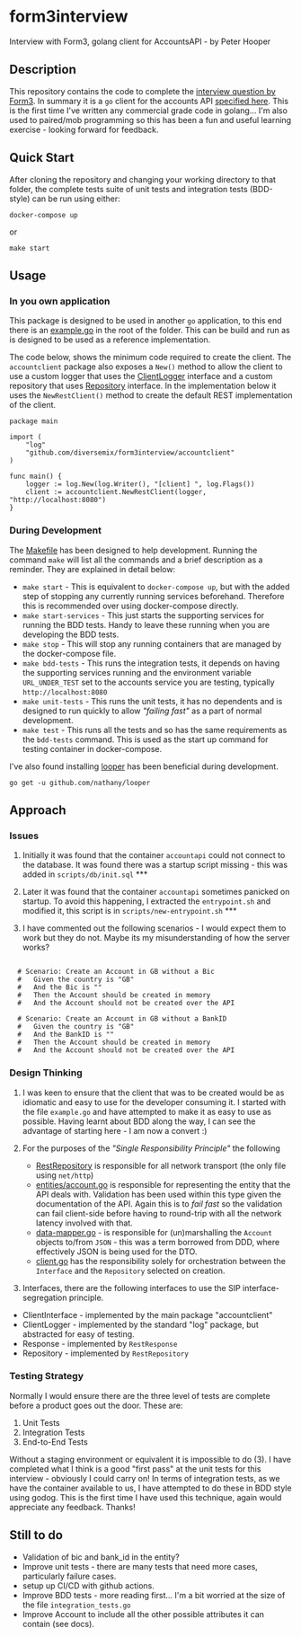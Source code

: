 # form3interview
Interview with Form3, golang client for AccountsAPI - by Peter Hooper


## Description

This repository contains the code to complete the [interview question by Form3](https://github.com/form3tech-oss/interview-accountapi).
In summary it is a `go` client for the accounts API [specified here](https://api-docs.form3.tech/api.html#organisation-accounts).
This is the first time I've written any commercial grade code in golang... I'm also used to paired/mob programming so this has been a fun and useful learning exercise - looking forward for feedback.

## Quick Start

After cloning the repository and changing your working directory to that folder,
the complete tests suite of unit tests and integration tests (BDD-style) can be run using either:

```{bash}
docker-compose up
```
or
```{bash}
make start
```

## Usage

### In you own application

This package is designed to be used in another `go` application,
to this end there is an [example.go](https://github.com/diversemix/form3interview/blob/master/example.go) in the root of the folder.
This can be build and run as is designed to be used as a reference implementation.

The code below, shows the minimum code required to create the client. The `accountclient` package also exposes a `New()` method to allow the client to use a custom logger that uses the [ClientLogger](https://github.com/diversemix/form3interview/blob/master/accountclient/client.go) interface and a custom repository that uses [Repository](https://github.com/diversemix/form3interview/blob/master/accountclient/repository.go) interface. In the implementation below it uses the `NewRestClient()` method to create the default REST implementation of the client.

```{go}
package main

import (
	"log"
	"github.com/diversemix/form3interview/accountclient"
)

func main() {
	logger := log.New(log.Writer(), "[client] ", log.Flags())
	client := accountclient.NewRestClient(logger, "http://localhost:8080")
}
```

### During Development

The [Makefile](https://github.com/diversemix/form3interview/blob/master/Makefile) has been designed to help development. Running the command `make` will list all the commands and a brief description as a reminder. They are explained in detail below:

- `make start` - This is equivalent to `docker-compose up`, but with the added step of stopping any currently running services beforehand. Therefore this is recommended over using docker-compose directly.
- `make start-services` - This just starts the supporting services for running the BDD tests. Handy to leave these running when you are developing the BDD tests.
- `make stop` - This will stop any running containers that are managed by the docker-compose file.
- `make bdd-tests` - This runs the integration tests, it depends on having the supporting services running and the environment variable `URL_UNDER_TEST` set to the accounts service you are testing, typically `http://localhost:8080`
- `make unit-tests` - This runs the unit tests, it has no dependents and is designed to run quickly to allow *"failing fast"* as a part of normal development.
- `make test` - This runs all the tests and so has the same requirements as the `bdd-tests` command. This is used as the start up command for testing container in docker-compose.

I've also found installing [looper](http://github.com/nathany/looper) has been beneficial during development.
```
go get -u github.com/nathany/looper
```

## Approach

### Issues

1. Initially it was found that the container `accountapi` could not connect to the database. It was found there was a startup script missing - this was added in `scripts/db/init.sql` ***

2. Later it was found that the container `accountapi` sometimes panicked on startup. To avoid this happening, I extracted the `entrypoint.sh` and modified it, this script is in `scripts/new-entrypoint.sh` ***

3. I have commented out the following scenarios - I would expect them to work but they do not. Maybe its my misunderstanding of how the server works?

```

  # Scenario: Create an Account in GB without a Bic
  #   Given the country is "GB"
  #   And the Bic is ""
  #   Then the Account should be created in memory
  #   And the Account should not be created over the API

  # Scenario: Create an Account in GB without a BankID
  #   Given the country is "GB"
  #   And the BankID is ""
  #   Then the Account should be created in memory
  #   And the Account should not be created over the API
```

### Design Thinking

1. I was keen to ensure that the client that was to be created would be as idiomatic and easy to use for the developer consuming it. I started with the file `example.go` and have attempted to make it as easy to use as possible. Having learnt about BDD along the way, I can see the advantage of starting here - I am now a convert :)

2. For the purposes of the *"Single Responsibility Principle"* the following
    - [RestRepository](https://github.com/diversemix/form3interview/blob/master/accountclient/rest-repository.go) is responsible for all network transport (the only file using `net/http`)
    - [entities/account.go](https://github.com/diversemix/form3interview/blob/master/accountclient/entities/account.go) is responsible for representing the entity that the API deals with. Validation has been used within this type given the documentation of the API. Again this is to *fail fast* so the validation can fail client-side before having to round-trip with all the network latency involved with that.
    - [data-mapper.go](https://github.com/diversemix/form3interview/blob/master/accountclient/data-mapper.go) - is responsible for (un)marshalling the `Account` objects to/from `JSON` - this was a term borrowed from DDD, where effectively JSON is being used for the DTO.
    - [client.go](https://github.com/diversemix/form3interview/blob/master/accountclient/client.go) has the responsibility solely for orchestration between the `Interface` and the `Repository` selected on creation.

3. Interfaces, there are the following interfaces to use the SIP interface-segregation principle.

- ClientInterface - implemented by the main package "accountclient"
- ClientLogger - implemented by the standard "log" package, but abstracted for easy of testing.
- Response - implemented by `RestResponse`
- Repository - implemented by `RestRepository`

### Testing Strategy

Normally I would ensure there are the three level of tests are complete before a product goes out the door. These are:
1. Unit Tests
2. Integration Tests
3. End-to-End Tests

Without a staging environment or equivalent it is impossible to do (3). I have completed what I think is a good "first pass" at the unit tests for this interview - obviously I could carry on! In terms of integration tests, as we have the container available to us, I have attempted to do these in BDD style using godog. This is the first time I have used this technique, again would appreciate any feedback. Thanks!

## Still to do

- Validation of bic and bank_id in the entity?
- Improve unit tests - there are many tests that need more cases, particularly failure cases.
- setup up CI/CD with github actions.
- Improve BDD tests - more reading first... I'm a bit worried at the size of the file `integration_tests.go`
- Improve Account to include all the other possible attributes it can contain (see docs).

